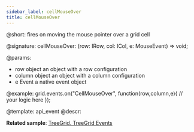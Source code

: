 ```yaml
---
sidebar_label: cellMouseOver
title: cellMouseOver
---          
```


@short: fires on moving the mouse pointer over a grid cell

@signature: cellMouseOver: (row: IRow, col: ICol, e: MouseEvent) => void;

@params:
- row			object		an object with a row configuration
- column		object		an object with a column configuration
- e				Event		a native event object

@example:
grid.events.on("CellMouseOver", function(row,column,e){
    // your logic here
});

@template: api_event
@descr:

**Related sample**: [TreeGrid. TreeGrid Events](https://snippet.dhtmlx.com/sgwnxshe)
